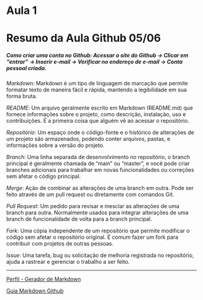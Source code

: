 # Aula 1
# Resumo da Aula Github  05/06 

 

##### Como criar uma conta no Github: Acessar o site do Github -> Clicar em “entrar” -> Inserir e-mail -> Verificar no endereço de e-mail -> Conta pessoal criada.  

_Markdown_: Markdown é um tipo de linguagem de marcação que permite formatar texto de maneira fácil e rápida, mantendo a legibilidade em sua forma bruta. 

_README_: Um arquivo geralmente escrito em Markdown (README.md) que fornece informações sobre o projeto, como descrição, instalação, uso e contribuições. É a primeira coisa que alguém vê ao acessar o repositório. 

_Repositório_: Um espaço onde o código-fonte e o histórico de alterações de um projeto são armazenados, podendo conter arquivos, pastas, e informações sobre a versão do projeto. 

_Branch_: Uma linha separada de desenvolvimento no repositório, o branch principal é geralmente chamada de “main” ou “master”, e você pode criar branches adicionais para trabalhar em novas funcionalidades ou correções sem afetar o código principal. 

_Merge_: Ação de combinar as alterações de uma branch em outra. Pode ser feito através de um pull request ou diretamente com comandos Git. 

_Pull Request_: Um pedido para revisar e mesclar as alterações de uma branch para outra. Normalmente usados para integrar alterações de uma branch de funcionalidade de volta para a branch principal. 

_Fork_: Uma cópia independente de um repositório que permite modificar o código sem afetar o repositório original. É comum fazer um fork para contribuir com projetos de outras pessoas. 

_Issue_: Uma tarefa, bug ou solicitação de melhoria registrada no repositório, ajuda a rastrear e gerenciar o trabalho a ser feito. 

  ----------------------------------------------------------------------------------------------------------

[Perfil - Gerador de Markdown](https://rahuldkjain.github.io/gh-profile-readme-generator/) 

[Guia Markdown Github](https://github.com/mende1/guia-definitivo-de-markdown) 
